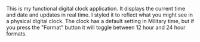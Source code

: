 This is my functional digital clock application.  It displays the current time and date and updates in real time.  I styled it to reflect what you might see in a physical digital clock.  The clock has a default setting in Military time, but if you press the "Format" button it will toggle between 12 hour and 24 hour formats.
